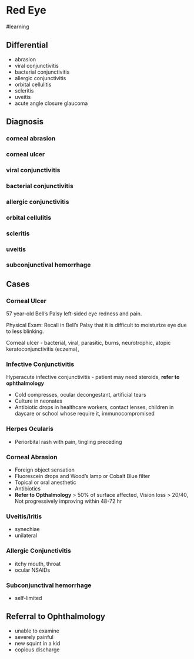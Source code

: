 # Red Eye
#learning

## Differential
* abrasion
* viral conjunctivitis
* bacterial conjunctivitis
* allergic conjunctivitis
* orbital cellulitis
* scleritis
* uveitis
* acute angle closure glaucoma

## Diagnosis
### corneal abrasion
### corneal ulcer
### viral conjunctivitis
### bacterial conjunctivitis
### allergic conjunctivitis
### orbital cellulitis
### scleritis
### uveitis
### subconjunctival hemorrhage

## Cases
### Corneal Ulcer
57 year-old Bell’s Palsy left-sided eye redness and pain.

Physical Exam: 
Recall in Bell’s Palsy that it is difficult to moisturize eye due to less blinking.

Corneal ulcer - bacterial, viral, parasitic, burns, neurotrophic, atopic keratoconjunctivitis (eczema), 

### Infective Conjunctivitis
Hyperacute infective conjunctivitis - patient may need steroids, **refer to ophthalmology**

* Cold compresses, ocular decongestant, artificial tears
* Culture in neonates
* Antibiotic drops in healthcare workers, contact lenses, children in daycare or school whose require it, immunocompromised

### Herpes Ocularis
* Periorbital rash with pain, tingling preceding

### Corneal Abrasion
* Foreign object sensation
* Fluorescein drops and Wood’s lamp or Cobalt Blue filter
* Topical or oral anesthetic
* Antibiotics
* **Refer to Opthalmology** > 50% of surface affected, Vision loss > 20/40, Not progressively improving within 48-72 hr

### Uveitis/Iritis
* synechiae
* unilateral

### Allergic Conjunctivitis
* itchy mouth, throat
* ocular NSAIDs

### Subconjunctival hemorrhage
* self-limited

## Referral to Ophthalmology
* unable to examine
* severely painful
* new squint in a kid
* copious discharge